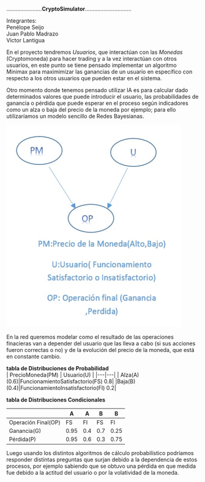 .......................**CryptoSimulator**..............................  

Integrantes:  
Penélope Seijo   
Juan Pablo Madrazo  
Victor Lantigua  

En el proyecto tendremos *Usuarios*, que interactúan con  las *Monedas* (Cryptomoneda) para hacer trading y a la vez interactúan con otros usuarios, en este punto se tiene pensado implementar un algoritmo Minimax para maximimizar las ganancias de un usuario en específico con respecto a los otros usuarios que pueden estar en el sistema.


Otro momento donde tenemos pensado utilizar IA es para calcular dado determinados valores que puede introducir el usuario, las probabilidades de ganancia o pérdida que puede esperar en el proceso según indicadores como un alza o baja del precio de la moneda por ejemplo; para ello utilizaríamos un modelo sencillo de Redes Bayesianas.

![](Red.jpg) 

En la red queremos modelar como el resultado de las operaciones finacieras van a depender del usuario que las lleva a cabo (si sus acciones fueron correctas o no) y de la evolución del precio de la moneda, que está en constante cambio.

**tabla de Distribuciones de Probabilidad**  
| PrecioMoneda(PM) |  Usuario(U) |
|---|---|
| Alza(A)     (0.6)|FuncionamientoSatisfactorio(FS)     0.8|
|Baja(B)      (0.4)|FuncionamientoInsatisfactorio(FI)   0.2|  



**tabla de Distribuciones Condicionales**

|   |A | A | B | B |
|---|---|---|---|---|
Operación Final(OP) |FS | FI | FS | FI|
|Ganancia(G) | 0.95 | 0.4| 0.7 | 0.25| 
Pérdida(P) | 0.95| 0.6| 0.3 |0.75|  



Luego usando los distintos algoritmos de cálculo probabilístico podríamos responder distintas preguntas que surjan debido a la dependencia de estos procesos, por ejemplo sabiendo que se obtuvo una pérdida en que medida fue debido a la actitud del usuario o por la volatividad de la moneda.








